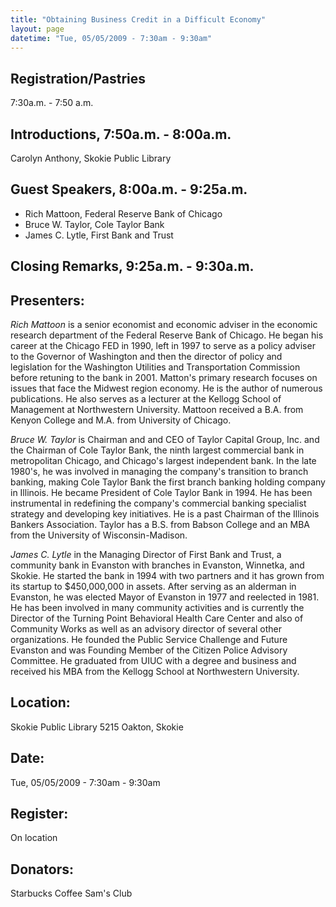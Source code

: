 ```yaml
---
title: "Obtaining Business Credit in a Difficult Economy"
layout: page
datetime: "Tue, 05/05/2009 - 7:30am - 9:30am"
---
```


## Registration/Pastries
7:30a.m. - 7:50 a.m.

## Introductions, 7:50a.m. - 8:00a.m.
Carolyn Anthony, Skokie Public Library


## Guest Speakers, 8:00a.m. - 9:25a.m.
- Rich Mattoon, Federal Reserve Bank of Chicago
- Bruce W. Taylor, Cole Taylor Bank
- James C. Lytle, First Bank and Trust


## Closing Remarks, 9:25a.m. - 9:30a.m.

## Presenters:

*Rich Mattoon* is a senior economist and economic adviser in the economic research department of the Federal Reserve Bank of Chicago. He began his career at the Chicago FED in 1990, left in 1997 to serve as a policy adviser to the Governor of Washington and then the director of policy and legislation for the Washington Utilities and Transportation Commission before retuning to the bank in 2001. Matton's primary research focuses on issues that face the Midwest region economy. He is the author of numerous publications. He also serves as a lecturer at the Kellogg School of Management at Northwestern University. Mattoon received a B.A. from Kenyon College and M.A. from University of Chicago.

*Bruce W. Taylor* is Chairman and and CEO of Taylor Capital Group, Inc. and the Chairman of Cole Taylor Bank, the ninth largest commercial bank in metropolitan Chicago, and Chicago's largest independent bank. In the late 1980's, he was involved in managing the company's transition to branch banking, making Cole Taylor Bank the first branch banking holding company in Illinois. He became President of Cole Taylor Bank in 1994. He has been instrumental in redefining the company's commercial banking specialist strategy and developing key initiatives. He is a past Chairman of the Illinois Bankers Association. Taylor has a B.S. from Babson College and an MBA from the University of Wisconsin-Madison.

*James C. Lytle* in the Managing Director of First Bank and Trust, a community bank in Evanston with branches in Evanston, Winnetka, and Skokie. He started the bank in 1994 with two partners and it has grown from its startup to $450,000,000 in assets. After serving as an alderman in Evanston, he was elected Mayor of Evanston in 1977 and reelected in 1981. He has been involved in many community activities and is currently the Director of the Turning Point Behavioral Health Care Center and also of Community Works as well as an advisory director of several other organizations. He founded the Public Service Challenge and Future Evanston and was Founding Member of the Citizen Police Advisory Committee. He graduated from UIUC with a degree and business and received his MBA from the Kellogg School at Northwestern University.

## Location:
Skokie Public Library 5215 Oakton, Skokie

## Date:
Tue, 05/05/2009 - 7:30am - 9:30am

## Register:
On location

## Donators:
Starbucks Coffee Sam's Club
